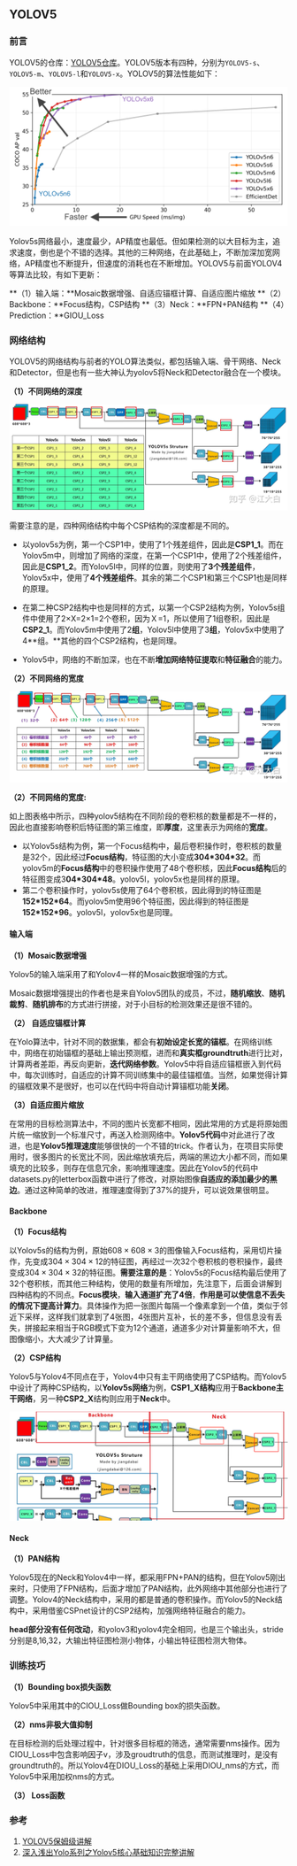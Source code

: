 ## YOLOV5

### 前言

YOLOV5的仓库：[YOLOV5仓库](https://github.com/ultralytics/yolov5)。YOLOV5版本有四种，分别为`YOLOV5-s`、`YOLOV5-m`、`YOLOV5-l`和`YOLOV5-x`。YOLOV5的算法性能如下：

![](src/YOLOV5-Performance.png)

Yolov5s网络最小，速度最少，AP精度也最低。但如果检测的以大目标为主，追求速度，倒也是个不错的选择。其他的三种网络，在此基础上，不断加深加宽网络，AP精度也不断提升，但速度的消耗也在不断增加。YOLOV5与前面YOLOV4等算法比较，有如下更新：

**（1）输入端：**Mosaic数据增强、自适应锚框计算、自适应图片缩放
**（2）Backbone：**Focus结构，CSP结构
**（3）Neck：**FPN+PAN结构
**（4）Prediction：**GIOU_Loss

### 网络结构

YOLOV5的网络结构与前者的YOLO算法类似，都包括输入端、骨干网络、Neck和Detector，但是也有一些大神认为yolov5将Neck和Detector融合在一个模块。

**（1）不同网络的深度**

![](src/YOLOV5结构.jpg)

需要注意的是，四种网络结构中每个CSP结构的深度都是不同的。

- 以yolov5s为例，第一个CSP1中，使用了1个残差组件，因此是**CSP1_1**。而在Yolov5m中，则增加了网络的深度，在第一个CSP1中，使用了2个残差组件，因此是**CSP1_2**。而Yolov5l中，同样的位置，则使用了**3个残差组件**，Yolov5x中，使用了**4个残差组件**。其余的第二个CSP1和第三个CSP1也是同样的原理。

- 在第二种CSP2结构中也是同样的方式，以第一个CSP2结构为例，Yolov5s组件中使用了2×X=2×1=2个卷积，因为Ｘ=1，所以使用了1组卷积，因此是**CSP2_1**。而Yolov5m中使用了2**组**，Yolov5l中使用了3**组**，Yolov5x中使用了4**组。**其他的四个CSP2结构，也是同理。

- Yolov5中，网络的不断加深，也在不断**增加网络特征提取**和**特征融合**的能力。

**（2）不同网络的宽度**

![](src/yolov5-深度.jpg)

**（2）不同网络的宽度:**

如上图表格中所示，四种yolov5结构在不同阶段的卷积核的数量都是不一样的，因此也直接影响卷积后特征图的第三维度，即**厚度**，这里表示为网络的**宽度**。

- 以Yolov5s结构为例，第一个Focus结构中，最后卷积操作时，卷积核的数量是32个，因此经过**Focus结构**，特征图的大小变成**304\*304\*32**。而yolov5m的**Focus结构**中的卷积操作使用了48个卷积核，因此**Focus结构**后的特征图变成3**04\*304\*48**。yolov5l，yolov5x也是同样的原理。
- 第二个卷积操作时，yolov5s使用了64个卷积核，因此得到的特征图是**152\*152\*64**。而yolov5m使用96个特征图，因此得到的特征图是**152\*152\*96**。yolov5l，yolov5x也是同理。

#### 输入端

**（1）Mosaic数据增强**

Yolov5的输入端采用了和Yolov4一样的Mosaic数据增强的方式。

Mosaic数据增强提出的作者也是来自Yolov5团队的成员，不过，**随机缩放**、**随机裁剪**、**随机排布**的方式进行拼接，对于小目标的检测效果还是很不错的。

**（2） 自适应锚框计算**

在Yolo算法中，针对不同的数据集，都会有**初始设定长宽的锚框**。在网络训练中，网络在初始锚框的基础上输出预测框，进而和**真实框groundtruth**进行比对，计算两者差距，再反向更新，**迭代网络参数**。Yolov5中将自适应锚框嵌入到代码中，每次训练时，自适应的计算不同训练集中的最佳锚框值。当然，如果觉得计算的锚框效果不是很好，也可以在代码中将自动计算锚框功能**关闭**。

**（3）自适应图片缩放**

在常用的目标检测算法中，不同的图片长宽都不相同，因此常用的方式是将原始图片统一缩放到一个标准尺寸，再送入检测网络中。**Yolov5代码**中对此进行了改进，也是**Yolov5推理速度**能够很快的一个不错的trick。作者认为，在项目实际使用时，很多图片的长宽比不同，因此缩放填充后，两端的黑边大小都不同，而如果填充的比较多，则存在信息冗余，影响推理速度。因此在Yolov5的代码中datasets.py的letterbox函数中进行了修改，对原始图像**自适应的添加最少的黑边**。通过这种简单的改进，推理速度得到了37%的提升，可以说效果很明显。

#### Backbone

**（1）Focus结构**

以Yolov5s的结构为例，原始$608\times 608\times3$的图像输入Focus结构，采用切片操作，先变成$304\times304\times12$的特征图，再经过一次32个卷积核的卷积操作，最终变成$304\times304\times32$的特征图。**需要注意的是**：Yolov5s的Focus结构最后使用了32个卷积核，而其他三种结构，使用的数量有所增加，先注意下，后面会讲解到四种结构的不同点。**Focus模块**，**输入通道扩充了4倍**，**作用是可以使信息不丢失的情况下提高计算力**。具体操作为把一张图片每隔一个像素拿到一个值，类似于邻近下采样，这样我们就拿到了4张图，4张图片互补，长的差不多，但信息没有丢失，拼接起来相当于RGB模式下变为12个通道，通道多少对计算量影响不大，但图像缩小，大大减少了计算量。

**（2）CSP结构**

Yolov5与Yolov4不同点在于，Yolov4中只有主干网络使用了CSP结构。而Yolov5中设计了两种CSP结构，以**Yolov5s网络**为例，**CSP1_X结构**应用于**Backbone主干网络**，另一种**CSP2_X**结构则应用于**Neck**中。

![](src/YOLOV5结构.png)

#### Neck

**（1）PAN结构**

Yolov5现在的Neck和Yolov4中一样，都采用FPN+PAN的结构，但在Yolov5刚出来时，只使用了FPN结构，后面才增加了PAN结构，此外网络中其他部分也进行了调整。Yolov4的Neck结构中，采用的都是普通的卷积操作。而Yolov5的Neck结构中，采用借鉴CSPnet设计的CSP2结构，加强网络特征融合的能力。

**head部分没有任何改动**，和yolov3和yolov4完全相同，也是三个输出头，stride分别是8,16,32，大输出特征图检测小物体，小输出特征图检测大物体。

### 训练技巧

**（1）Bounding box损失函数**

Yolov5中采用其中的CIOU_Loss做Bounding box的损失函数。

**（2）nms非极大值抑制**

在目标检测的后处理过程中，针对很多目标框的筛选，通常需要nms操作。因为CIOU_Loss中包含影响因子v，涉及groudtruth的信息，而测试推理时，是没有groundtruth的。所以Yolov4在DIOU_Loss的基础上采用DIOU_nms的方式，而Yolov5中采用加权nms的方式。

**（3） Loss函数**

### 参考

1. [YOLOV5保姆级讲解](https://www.bilibili.com/video/BV1Dt4y1x7Fz/?spm_id_from=333.1007.top_right_bar_window_custom_collection.content.click)
2. [深入浅出Yolo系列之Yolov5核心基础知识完整讲解](https://zhuanlan.zhihu.com/p/172121380)




